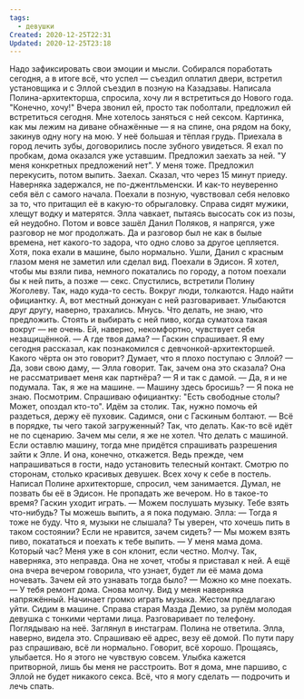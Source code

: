```yaml
---
tags:
  - девушки
Created: 2020-12-25T22:31
Updated: 2020-12-25T23:18
---
```

Надо зафиксировать свои эмоции и мысли.
Собирался поработать сегодня, а в итоге всё, что успел — съездил оплатил двери, встретил установщика и с Эллой съездил в позную на Казадзавы.
Написала Полина-архитекторша, спросила, хочу ли я встретиться до Нового года. "Конечно, хочу!"
Вчера звонил ей, просто так поболтали, предложил ей встретиться сегодня. Мне хотелось заняться с ней сексом. Картинка, как мы лежим на диване обнажённые — я на спине, она рядом на боку, закинув одну ногу на мою. У неё большая и тёплая грудь.
Приехала в город лечить зубы, договорились после зубного увидеться. Я ехал по пробкам, дома оказался уже уставшим. Предложил заехать за ней. "У меня конкретных предложений нет". У меня тоже. Предложил перекусить, потом выпить. Заехал. Сказал, что через 15 минут приеду. Наверняка задержался, не по-джентльменски. И как-то неуверенно себя вёл с самого начала. Поехали в позную, чувствовал себя неловко за то, что притащил её в какую-то обрыгаловку. Справа сидят мужики, хлещут водку и матерятся. Элла чавкает, пытаясь высосать сок из позы, ей неудобно.
Потом и вовсе зашёл Данил Поляков, я напрягся, уже разговор не мог продолжать. Да и разговор был не как в былые времена, нет какого-то задора, что одно слово за другое цепляется. Хотя, пока ехали в машине, было нормально.
Ушли, Данил с красным глазом меня не заметил или сделал вид.
Поехали в Эдисон. Я хотел, чтобы мы взяли пива, немного покатались по городу, а потом поехали бы к ней пить, а позже — секс.
Спустились, встретили Полину Жоголеву. Так, надо куда-то сесть. Вокруг люди, толкаются. Надо найти официантку. А, вот местный донжуан с ней разговаривает. Улыбаются друг другу, наверно, трахались.
Мнусь. Что делать, не знаю, что предложить. Стоять и выбирать с ней пиво, когда суматоха такая вокруг — не очень. Ей, наверно, некомфортно, чувствует себя незащищённой.
— А где твоя дама? — Гаскин спрашивает. Я ему сегодня рассказал, как познакомился с девчонкой-архитекторшей. Какого чёрта он это говорит? Думает, что я плохо поступаю с Эллой?
— Да, зови свою даму, — Элла говорит. Так, зачем она это сказала? Она не рассматривает меня как партнёра?
— Я и так с дамой.
— Да, я и не подумала.
Так, я же на машине.
— Машину здесь бросишь?
— Я пока не знаю. Посмотрим.
Спрашиваю официантку: "Есть свободные столы? Может, опоздал кто-то". Идём за столик. Так, нужно помочь ей раздеться, держу её пуховик. Садимся, они с Гаскиным болтают.
— Всё в порядке, ты чего такой загруженный?
Так, что делать. Как-то всё идёт не по сценарию. Зачем мы сели, я же не хотел. Что делать с машиной. Если оставлю машину, тогда мне придётся спрашивать разрешения зайти к Элле. И она, конечно, откажется. Ведь прежде, чем напрашиваться в гости, надо установить телесный контакт.
Смотрю по сторонам, столько красивых девушек. Всех хочу к себе в постель.
Написал Полине архитекторше, спросил, чем занимается. Думал, не позвать бы её в Эдисон. Не пропадать же вечером. Но в такое-то время?
Гаскин уходит играть.
— Можем послушать музыку. Тебе взять что-нибудь? Ты можешь выпить, а я пока подумаю.
Элла:
— Тогда я тоже не буду. Что я, музыки не слышала? Ты уверен, что хочешь пить в таком состоянии? Если не нравится, зачем сидеть?
— Мы можем взять пиво, покататься и поехать к тебе выпить.
— У меня мама дома. Который час? Меня уже в сон клонит, если честно.
Молчу. Так, наверняка, это неправда. Она не хочет, чтобы я приставал к ней. А ещё она вчера вечером говорила, что узнает, будет ли её мама дома ночевать. Зачем ей это узнавать тогда было?
— Можно ко мне поехать.
— У тебя ремонт дома.
Снова молчу. Вид у меня наверняка напряжённый. Начинает громко играть музыка. Жестом предлагаю уйти.
Сидим в машине. Справа старая Мазда Демио, за рулём молодая девушка с тонкими чертами лица. Разговаривает по телефону. Поглядываю на неё. Заглянул в инстаграм. Полина не ответила. Элла, наверно, видела это. Спрашиваю её адрес, везу её домой. По пути пару раз спрашиваю, всё ли нормально. Говорит, всё хорошо. Прощаясь, улыбается. Но я этого не чувствую совсем. Улыбка кажется притворной, лишь бы меня не расстроить.
Вот я дома, мне паршиво, с Эллой не будет никакого секса. Всё, что я могу сделать — подрочить и лечь спать.